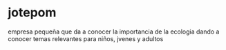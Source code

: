 # jotepom
empresa pequeña que da a conocer la importancia de la ecologia dando a conocer temas relevantes para niños, jvenes y adultos
